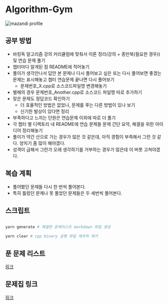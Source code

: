 # Algorithm-Gym

![mazandi profile](http://mazandi.herokuapp.com/api?handle=tjdals1771&theme=dark)

## 공부 방법

- 바킹독 알고리즘 강의 커리큘럼에 맞춰서 이론 정리(강의 + 종만북(필요한 경우)) 및 연습 문제 풀기
- 챕터마다 알게된 점 README에 적어놓기
- 풀이가 생각안나서 답안 본 문제나 다시 풀어보고 싶은 또는 다시 풀어보면 좋겠는 문제는 표시해놓고 챕터 연습문제 끝나면 다시 풀어보기
  - 문제번호\_X.cpp로 소스코드파일명 변경해놓기
- 별해의 경우 문제번호\_Another.cpp로 소스코드 파일명 따로 추가하기
- 맞은 문제도 정답코드 확인하기
  - 더 효율적인 방법은 없었나, 문제를 푸는 다른 방법이 있나 보기
  - 신기한 발상이 있다면 정리
- 부족하다고 느끼는 단원은 연습문제 이외에 따로 더 풀기
- 각 챕터 별 디렉토리 내 README에 연습 문제들 문제 간단 요약, 해결을 위한 아이디어 정리해놓기
- 풀이가 약간 산으로 가는 경우가 많은 것 같은데, 아직 경험이 부족해서 그런 것 같다. 양치기 좀 많이 해야겠다.
- 성격이 급해서 그런가 오래 생각하기를 거부하는 경우가 많은데 이 버릇 고쳐야겠다.

## 복습 계획

- 풀어봤던 문제들 다시 한 번씩 풀어본다.
- 특히 틀렸던 문제나 못 풀었던 문제들은 두 세번씩 풀어본다.

## 스크립트

```bash

yarn generate # 해결한 문제리스트 markdown 파일 생성

yarn clear # cpp binary 실행 파일 재귀적 제거

```

## 푼 문제 리스트

[링크](./problemList.md)

## 문제집 링크

[링크](https://github.com/encrypted-def/basic-algo-lecture/blob/master/workbook.md)
